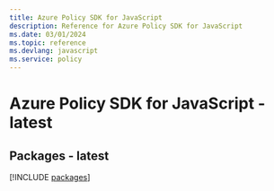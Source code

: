 ```yaml
---
title: Azure Policy SDK for JavaScript
description: Reference for Azure Policy SDK for JavaScript
ms.date: 03/01/2024
ms.topic: reference
ms.devlang: javascript
ms.service: policy
---
```

# Azure Policy SDK for JavaScript - latest
## Packages - latest
[!INCLUDE [packages](policy-index.md)]